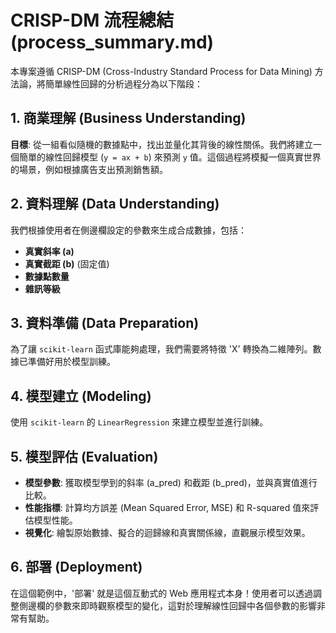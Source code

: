 # CRISP-DM 流程總結 (process_summary.md)

本專案遵循 CRISP-DM (Cross-Industry Standard Process for Data Mining) 方法論，將簡單線性回歸的分析過程分為以下階段：

## 1. 商業理解 (Business Understanding)
**目標**: 從一組看似隨機的數據點中，找出並量化其背後的線性關係。我們將建立一個簡單的線性回歸模型 (`y = ax + b`) 來預測 `y` 值。這個過程將模擬一個真實世界的場景，例如根據廣告支出預測銷售額。

## 2. 資料理解 (Data Understanding)
我們根據使用者在側邊欄設定的參數來生成合成數據，包括：
- **真實斜率 (a)**
- **真實截距 (b)** (固定值)
- **數據點數量**
- **雜訊等級**

## 3. 資料準備 (Data Preparation)
為了讓 `scikit-learn` 函式庫能夠處理，我們需要將特徵 'X' 轉換為二維陣列。數據已準備好用於模型訓練。

## 4. 模型建立 (Modeling)
使用 `scikit-learn` 的 `LinearRegression` 來建立模型並進行訓練。

## 5. 模型評估 (Evaluation)
- **模型參數**: 獲取模型學到的斜率 (a_pred) 和截距 (b_pred)，並與真實值進行比較。
- **性能指標**: 計算均方誤差 (Mean Squared Error, MSE) 和 R-squared 值來評估模型性能。
- **視覺化**: 繪製原始數據、擬合的迴歸線和真實關係線，直觀展示模型效果。

## 6. 部署 (Deployment)
在這個範例中，'部署' 就是這個互動式的 Web 應用程式本身！使用者可以透過調整側邊欄的參數來即時觀察模型的變化，這對於理解線性回歸中各個參數的影響非常有幫助。

